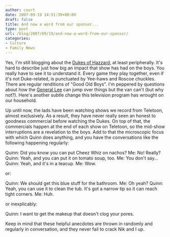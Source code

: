 ```yaml
---
author: court
date: 2007-09-19 14:51:39+00:00
draft: false
title: And now a word from our sponsor...
type: post
url: /blog/2007/09/19/and-now-a-word-from-our-sponsor/
categories:
- Culture
- Family News
---
```


Yes, I'm still blogging about the [Dukes of Hazzard](http://www.vallentyne.com/blog/2007/09/11/the-dukes/), at least peripherally.  It's hard to describe just how big an impact that show has had on the boys.  You really have to see it to understand it.  Every game they play together, even if it's not Duke-related, is punctuated by Yee-haws and Roscoe chuckles.  There are regular renditions of "Good Old Boys".  I'm peppered by questions about how the [General Lee](http://en.wikipedia.org/wiki/The_General_Lee) can jump over things but the van can't (but why not?).  Here's another subtle change this television program has wrought on our household.

Up until now, the lads have been watching shows we record from Teletoon, almost exclusively.  As a result, they have never really seen an honest to goodness commercial before watching the Dukes.  On top of that, the commercials happen at the end of each show on Teletoon, so the mid-show interruptions are a revelation to the boys.  Add to that the microscopic focus with which Quinn does anything, and you have the conversations like the following happening regularly:

Quinn:  Did you know you can put Cheez Whiz on nachos?
Me: No! Really?
Quinn:  Yeah, and you can put it on tomato soup, too.
Me:  You don't say...
Quinn:  Yeah, and it's in a teacup.
Me:  Wow.

or:

Quinn:  We should get this blue stuff for the bathroom.
Me: Oh yeah?
Quinn: Yeah, you can use it to clean the tub.  It's got a narrow tip so it can reach tight corners.
Me: Huh.

or inexplicably:

Quinn:  I want to get the makeup that doesn't clog your pores.

Keep in mind that these helpful anecdotes are thrown in randomly and regularly in conversation, and they never fail to crack Nik and I up.
